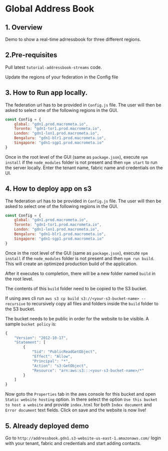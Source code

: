 # Global Address Book

## 1. Overview

Demo to show a real-time adrressbook for three different regions.


## 2.Pre-requisites

Pull latest `tutorial-addressbook-streams` code.

Update the regions of your federation in the Config file


## 3. How to Run app locally.

The federation url has to be provided in `Config.js` file. The user will then be asked to select one of the following regions in the GUI.

```js
const Config = {
    global: "gdn1.prod.macrometa.io",
    Toronto: "gdn1-tor1.prod.macrometa.io",
    London: "gdn1-lon1.prod.macrometa.io",
    Bengaluru: "gdn1-blr1.prod.macrometa.io",
    Singapore: "gdn1-sgp1.prod.macrometa.io"
}

```

Once in the root level of the GUI (same as `package.json`), execute `npm install` if the `node_modules` folder is not present and then `npm start` to run the server locally.
Enter the tenant name, fabric name and credentials on the UI.

## 4. How to deploy app on s3

The federation url has to be provided in `Config.js` file. The user will then be asked to select one of the following regions in the GUI.

```js
const Config = {
    global: "gdn1.prod.macrometa.io",
    Toronto: "gdn1-tor1.prod.macrometa.io",
    London: "gdn1-lon1.prod.macrometa.io",
    Bengaluru: "gdn1-blr1.prod.macrometa.io",
    Singapore: "gdn1-sgp1.prod.macrometa.io"
}

```

Once in the root level of the GUI (same as `package.json`), execute `npm install` if the `node_modules` folder is not present and then `npm run build`. This will create an optimized production build of the application.

After it executes to completion, there will be a new folder named `build` in the root level.

The contents of this `build` folder need to be copied to the S3 bucket.

If using aws cli run `aws s3 cp build s3://<your-s3-bucket-name> --recursive` to recursively copy all files and folders inside the `build` folder to the S3 bucket.

The bucket needs to be public in order for the website to be visible.
A sample `bucket policy` is:

```js
{
    "Version": "2012-10-17",
    "Statement": [
        {
            "Sid": "PublicReadGetObject",
            "Effect": "Allow",
            "Principal": "*",
            "Action": "s3:GetObject",
            "Resource": "arn:aws:s3:::<your-s3-bucket-name>/*"
        }
    ]
}
```

Now goto the `Properties` tab in the aws console for this bucket and open `Static website hosting` option. In there select the option `Use this bucket to host a website` and provide `index.html` for both `Index document` and `Error document` text fields. Click on save and the website is now live!

## 5. Already deployed demo

Go to `http://addressbook.gdn1.s3-website-us-east-1.amazonaws.com/` login with your tenant, fabric and credentials and start adding contacts.
